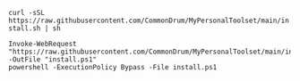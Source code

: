 ``` curl -sSL https://raw.githubusercontent.com/CommonDrum/MyPersonalToolset/main/install.sh | sh ```
```
Invoke-WebRequest "https://raw.githubusercontent.com/CommonDrum/MyPersonalToolset/main/install.ps1" -OutFile "install.ps1"
powershell -ExecutionPolicy Bypass -File install.ps1
```
